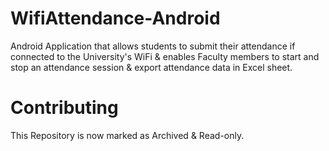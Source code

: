 # WifiAttendance-Android
Android Application that allows students to submit their attendance if connected to the University's WiFi &amp; enables Faculty members to start and stop an attendance session &amp; export attendance data in Excel sheet.

# Contributing
This Repository is now marked as Archived & Read-only.
